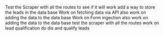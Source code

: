Test the Scraper with all the routes to see if it will work 
add a way to store the leads in the data base 
Work on fetching data via API  also work on adding the data to the data base 
Work on Form ingection    also work on adding the data to the data base
test the scraper with all the routes 
work on lead qualification do dis and qualify leads 
